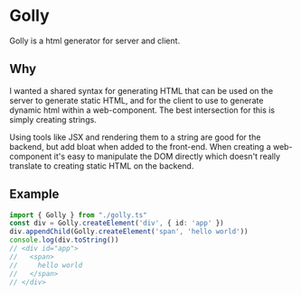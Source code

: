 # Golly

Golly is a html generator for server and client. 

## Why

I wanted a shared syntax for generating HTML that can be used on the server to generate static HTML, and for the client to use to generate dynamic html within a web-component. The best intersection for this is simply creating strings. 

Using tools like JSX and rendering them to a string are good for the backend, but add bloat when added to the front-end. When creating a web-component it's easy to manipulate the DOM directly which doesn't really translate to creating static HTML on the backend. 

## Example

```ts
import { Golly } from "./golly.ts"
const div = Golly.createElement('div', { id: 'app' })
div.appendChild(Golly.createElement('span', 'hello world'))
console.log(div.toString())
// <div id="app">
//   <span>
//     hello world
//   </span>
// </div>
```